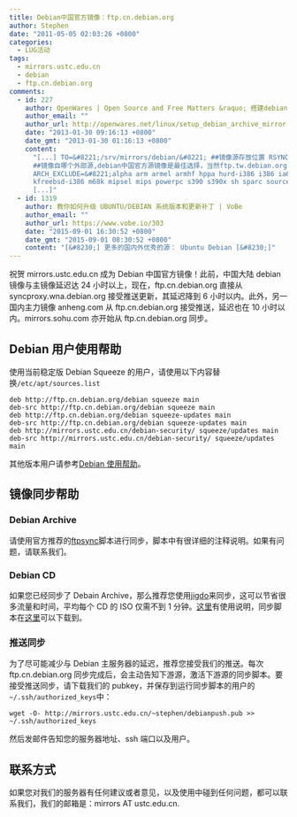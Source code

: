 ```yaml
---
title: Debian中国官方镜像：ftp.cn.debian.org
author: Stephen
date: "2011-05-05 02:03:26 +0800"
categories:
  - LUG活动
tags:
  - mirrors.ustc.edu.cn
  - debian
  - ftp.cn.debian.org
comments:
  - id: 227
    author: OpenWares | Open Source and Free Matters &raquo; 搭建debian源镜像服务器
    author_email: ""
    author_url: http://openwares.net/linux/setup_debian_archive_mirror.html
    date: "2013-01-30 09:16:13 +0800"
    date_gmt: "2013-01-30 01:16:13 +0800"
    content:
      "[...] TO=&#8221;/srv/mirrors/debian/&#8221; ##镜像源存放位置 RSYNC_HOST=&#8221;ftp.cn.debian.org&#8221;
      ##镜像自哪个外部源,debian中国官方源镜像是最佳选择，当然ftp.tw.debian.org,ftp.kr.debian.org和ftp.jp.debian.org速度也很快，中国官方源镜像由中国科技大学维护
      ARCH_EXCLUDE=&#8221;alpha arm armel armhf hppa hurd-i386 i386 ia64 kfreebsd-amd64
      kfreebsd-i386 m68k mipsel mips powerpc s390 s390x sh sparc source&#8221; ##排除的架构，此处只保留amd64源，source源也排除，只镜像必要的，尽量节省硬盘空间。
      [...]"
  - id: 1319
    author: 教你如何升级 UBUNTU/DEBIAN 系统版本和更新补丁 | VoBe
    author_email: ""
    author_url: https://www.vobe.io/303
    date: "2015-09-01 16:30:52 +0800"
    date_gmt: "2015-09-01 08:30:52 +0800"
    content: "[&#8230;] 更多的国内外优秀的源： Ubuntu Debian [&#8230;]"
---
```


祝贺 mirrors.ustc.edu.cn 成为 Debian 中国官方镜像！此前，中国大陆 debian 镜像与主镜像延迟达 24 小时以上，现在，ftp.cn.debian.org 直接从 syncproxy.wna.debian.org 接受推送更新，其延迟降到 6 小时以内。此外，另一国内主力镜像 anheng.com 从 ftp.cn.debian.org 接受推送，延迟也在 10 小时以内。mirrors.sohu.com 亦开始从 ftp.cn.debian.org 同步。

## Debian 用户使用帮助

使用当前稳定版 Debian Squeeze 的用户，请使用以下内容替换`/etc/apt/sources.list`

```
deb http://ftp.cn.debian.org/debian squeeze main
deb-src http://ftp.cn.debian.org/debian squeeze main
deb http://ftp.cn.debian.org/debian squeeze-updates main
deb-src http://ftp.cn.debian.org/debian squeeze-updates main
deb http://mirrors.ustc.edu.cn/debian-security/ squeeze/updates main
deb-src http://mirrors.ustc.edu.cn/debian-security/ squeeze/updates main
```

其他版本用户请参考[Debian 使用帮助](http://mirrors.ustc.edu.cn/debian-security/)。

## 镜像同步帮助

### Debian Archive

请使用官方推荐的[ftpsync](http://mirrors.ustc.edu.cn/debian/project/ftpsync/ftpsync-current.tar.gz)脚本进行同步，脚本中有很详细的注释说明。如果有问题，请联系我们。

### Debian CD

如果您已经同步了 Debain Archive，那么推荐您使用[jigdo](http://atterer.org/jigdo/)来同步，这可以节省很多流量和时间，平均每个 CD 的 ISO 仅需不到 1 分钟。[这里](http://www.debian.org/CD/jigdo-cd/)有使用说明，同步脚本在[这里](http://ftp.mgts.by/debian-mirror/cdimage/)可以下载到。

### 推送同步

为了尽可能减少与 Debian 主服务器的延迟，推荐您接受我们的推送。每次 ftp.cn.debian.org 同步完成后，会主动告知下游源，激活下游源的同步脚本。要接受推送同步，请下载我们的 pubkey，并保存到运行同步脚本的用户的`~/.ssh/authorized_keys`中：

```
wget -O- http://mirrors.ustc.edu.cn/~stephen/debianpush.pub >> ~/.ssh/authorized_keys
```

然后发邮件告知您的服务器地址、ssh 端口以及用户。

## 联系方式

如果您对我们的服务器有任何建议或者意见，以及使用中碰到任何问题，都可以联系我们，我们的邮箱是：mirrors AT ustc.edu.cn.
